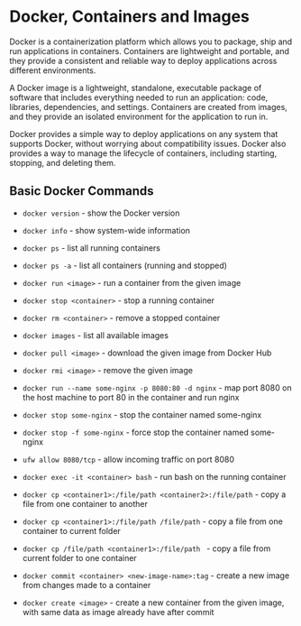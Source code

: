 # Docker, Containers and Images

Docker is a containerization platform which allows you to package, ship and run applications in containers. Containers are lightweight and portable, and they provide a consistent and reliable way to deploy applications across different environments.

A Docker image is a lightweight, standalone, executable package of software that includes everything needed to run an application: code, libraries, dependencies, and settings. Containers are created from images, and they provide an isolated environment for the application to run in.

Docker provides a simple way to deploy applications on any system that supports Docker, without worrying about compatibility issues. Docker also provides a way to manage the lifecycle of containers, including starting, stopping, and deleting them.

## Basic Docker Commands

* `docker version` - show the Docker version
* `docker info` - show system-wide information
* `docker ps` - list all running containers
* `docker ps -a` - list all containers (running and stopped)
* `docker run <image>` - run a container from the given image
* `docker stop <container>` - stop a running container
* `docker rm <container>` - remove a stopped container
* `docker images` - list all available images
* `docker pull <image>` - download the given image from Docker Hub
* `docker rmi <image>` - remove the given image

* `docker run --name some-nginx -p 8080:80 -d nginx` - map port 8080 on the host machine to port 80 in the container and run nginx
* `docker stop some-nginx` - stop the container named some-nginx
* `docker stop -f some-nginx` - force stop the container named some-nginx

* `ufw allow 8080/tcp` - allow incoming traffic on port 8080

* `docker exec -it <container> bash` - run bash on the running container

* `docker cp <container1>:/file/path <container2>:/file/path` - copy a file from one container to another
* `docker cp <container1>:/file/path /file/path` - copy a file from one container to current folder
* `docker cp /file/path <container1>:/file/path ` - copy a file from current folder to one container

* `docker commit <container> <new-image-name>:tag` - create a new image from changes made to a container 

* `docker create <image>` - create a new container from the given image, with same data as image already have after commit
